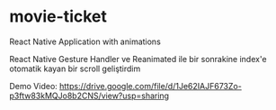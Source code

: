 # movie-ticket
React Native Application with animations

React Native Gesture Handler ve Reanimated ile bir sonrakine index'e otomatik kayan bir scroll geliştirdim

Demo Video:
https://drive.google.com/file/d/1Je62IAJF673Zo-p3ftw83kMQJo8b2CNS/view?usp=sharing
